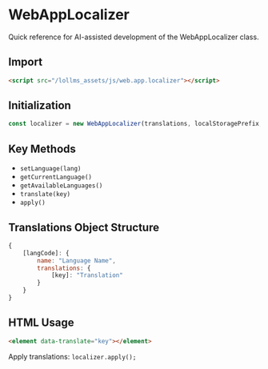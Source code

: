# WebAppLocalizer

Quick reference for AI-assisted development of the WebAppLocalizer class.

## Import
```html
<script src="/lollms_assets/js/web.app.localizer"></script>
```

## Initialization
```javascript
const localizer = new WebAppLocalizer(translations, localStoragePrefix, languageSelector);
```

## Key Methods
- `setLanguage(lang)`
- `getCurrentLanguage()`
- `getAvailableLanguages()`
- `translate(key)`
- `apply()`

## Translations Object Structure
```javascript
{
    [langCode]: {
        name: "Language Name",
        translations: {
            [key]: "Translation"
        }
    }
}
```

## HTML Usage
```html
<element data-translate="key"></element>
```

Apply translations: `localizer.apply();`
